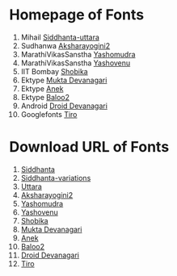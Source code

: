 # Homepage of Fonts

1. Mihail [Siddhanta-uttara](https://svayambhava.blogspot.com/p/siddhanta-devanagariunicode-open-type.html)
2. Sudhanwa [Aksharayogini2](http://aksharyogini.sudhanwa.com/aksharyogini2.html)	
3. MarathiVikasSanstha [Yashomudra](https://github.com/RajyaMarathiVikasSanstha/Yashomudra/)
4. MarathiVikasSanstha [Yashovenu](https://github.com/RajyaMarathiVikasSanstha/Yashovenu)
5. IIT Bombay [Shobika](https://github.com/Sandhi-IITBombay/Shobhika)
6. Ektype [Mukta Devanagari](https://github.com/EkType/Mukta/)
7. Ektype [Anek](https://github.com/EkType/Anek)
8. Ektype [Baloo2](https://github.com/EkType/Baloo2)
9. Android [Droid Devanagari](https://android.googlesource.com/)
10. Googlefonts [Tiro](https://github.com/TiroTypeworks/Indigo)


# Download URL of Fonts

1. [Siddhanta](https://drive.google.com/file/d/1wNVglAFdjXVPJvDTCKbCIJfGgUyhIGMF)
2. [Siddhanta-variations](https://drive.google.com/file/d/1PXHMZFmk48KovKMwOgm9B7xAqH0Cd7er)
3. [Uttara](https://drive.google.com/file/d/18HA0dT8190wdud-cmBmECUtgD9U9uHgu)
4. [Aksharayogini2](http://deb.debian.org/debian/pool/main/f/fonts-aksharyogini2/fonts-aksharyogini2_1.0.orig.tar.gz)
5. [Yashomudra](https://github.com/RajyaMarathiVikasSanstha/Yashomudra/releases/download/2.0/Yashomudra_release_2.00.zip)
6. [Yashovenu](https://github.com/RajyaMarathiVikasSanstha/Yashovenu/releases/download/2.01/Yashovenu_release_2.01.zip)
7. [Shobika](https://github.com/Sandhi-IITBombay/Shobhika/releases/download/v1.05/Shobhika-1.05.zip)
8. [Mukta Devanagari](https://github.com/EkType/Mukta/releases/download/2.538/Mukta.Font.Family.2.538.zip)
9. [Anek](https://github.com/EkType/Anek/releases/download/1.000/Ek-Type-Anek-Variable-1.002.zip)
10. [Baloo2](https://github.com/EkType/Baloo2/releases/download/1.640/Baloo2_1.640.zip)
11. [Droid Devanagari](https://koji.fedoraproject.org/koji/packageinfo?packageID=7475)
12. [Tiro](https://github.com/TiroTypeworks/Indigo/archive/c5f23cb/Indigo-c5f23cb.tar.gz)

